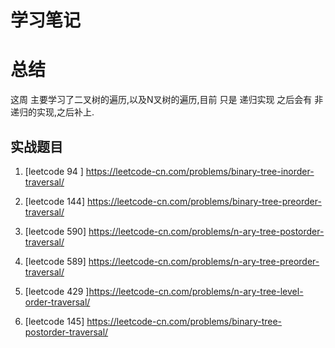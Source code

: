 # 学习笔记


# 总结

这周 主要学习了二叉树的遍历,以及N叉树的遍历,目前 只是 递归实现 之后会有 非递归的实现,之后补上.














## 实战题目


1. [leetcode 94 ] https://leetcode-cn.com/problems/binary-tree-inorder-traversal/   

2. [leetcode 144] https://leetcode-cn.com/problems/binary-tree-preorder-traversal/ 

3. [leetcode 590] https://leetcode-cn.com/problems/n-ary-tree-postorder-traversal/ 

4. [leetcode 589] https://leetcode-cn.com/problems/n-ary-tree-preorder-traversal/

5. [leetcode 429 ]https://leetcode-cn.com/problems/n-ary-tree-level-order-traversal/

6. [leetcode 145]  https://leetcode-cn.com/problems/binary-tree-postorder-traversal/
